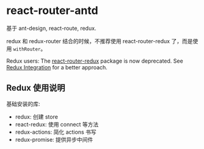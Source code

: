 # react-router-antd
基于 ant-design, react-route, redux.

redux 和 redux-router 结合的时候，不推荐使用 react-router-redux 了，而是使用 `withRouter`。


Redux users: The [react-router-redux](https://github.com/ReactTraining/react-router/tree/5345a820818c8d43ac923558670538a479ac2234/packages/react-router-redux) package is now deprecated. See [Redux Integration](https://reacttraining.com/react-router/web/guides/redux-integration) for a better approach.


## Redux 使用说明
基础安装的库:
- redux: 创建 store
- react-redux: 使用 connect 等方法
- redux-actions: 简化 actions 书写
- redux-promise: 提供异步中间件
